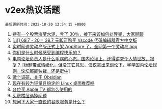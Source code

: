 # v2ex热议话题

`最后更新时间：2022-10-20 12:54:15 +0800`

1. [持有一个股票海萝水泥，亏了 30％，接下来该如何处理呢，大家聊聊](https://www.v2ex.com/t/888087)
1. [[瓜] 69.7 - 20 = 39.7 元即可购买 Vscode 代码编辑器官方中文版](https://www.v2ex.com/t/888177)
1. [实时网速灵动岛版正式上架 AppStore 了，全网第一个灵动岛 app](https://www.v2ex.com/t/888318)
1. [你们是什么时候感受到编程快乐的？](https://www.v2ex.com/t/888246)
1. [电鸭论坛负责人是什么毛病的心态，国内论坛上，还得讲究个人情世故、报复？
 [标题带点情绪化，但没其它意思，仅仅拿出来谈论下，学学国内论坛规则，论坛都能独裁，还是挺牛]](https://www.v2ex.com/t/888145)
1. [做个调研，关于 Obsidian](https://www.v2ex.com/t/888288)
1. [现在有较为轻量且稳定的 Linux 桌面推荐吗](https://www.v2ex.com/t/888115)
1. [各位买 Apple TV 都怎么使用的](https://www.v2ex.com/t/888124)
1. [买房楼层选择问题](https://www.v2ex.com/t/888227)
1. [想问下大家一直说的谷歌服务是什么？](https://www.v2ex.com/t/888152)

